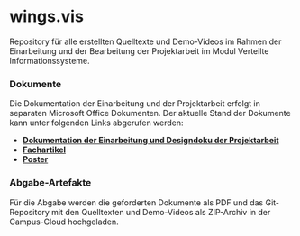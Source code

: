 # wings.vis 

Repository für alle erstellten Quelltexte und Demo-Videos im Rahmen der Einarbeitung und der Bearbeitung der Projektarbeit im Modul Verteilte Informationssysteme.

### Dokumente
Die Dokumentation der Einarbeitung und der Projektarbeit erfolgt in separaten Microsoft Office Dokumenten.
Der aktuelle Stand der Dokumente kann unter folgenden Links abgerufen werden:

* **[Dokumentation der Einarbeitung und Designdoku der Projektarbeit](https://studhswismarde.sharepoint.com/:w:/s/VerteilteInformationssysteme755/EehfJpN4yZZKisdVfvI8UsEBz7VNO68YVLkYPThX-lSnqQ?e=xcy44L)**
* **[Fachartikel](https://studhswismarde.sharepoint.com/:w:/s/VerteilteInformationssysteme755/EQvKa_cctdJAvIEIC5aSnc0BqnjG_Ueu3E406b2pWiS_hg?e=9s6C59)**
* **[Poster](https://studhswismarde.sharepoint.com/:p:/s/VerteilteInformationssysteme755/EXwR9Ey7w3FCvfVe6MKNFAgB0qRVKeyFArWCg4cnrlCyMQ?e=duvYxy)**


### Abgabe-Artefakte
Für die Abgabe werden die geforderten Dokumente als PDF und das Git-Repository mit den Quelltexten und Demo-Videos als ZIP-Archiv in der Campus-Cloud hochgeladen.
